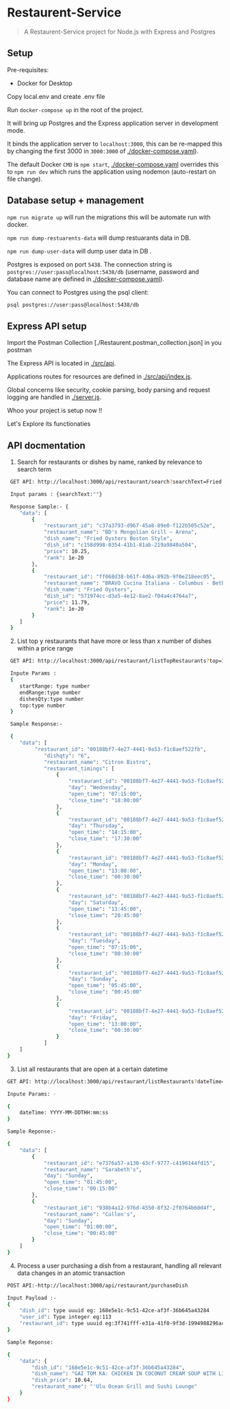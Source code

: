 # Restaurent-Service 

> A Restaurent-Service project for Node.js with Express and Postgres

## Setup

Pre-requisites:

- Docker for Desktop

Copy local.env and create .env file

Run `docker-compose up` in the root of the project.

It will bring up Postgres and the Express application server in development mode.

It binds the application server to `localhost:3000`, this can be re-mapped this by changing the first 3000 in `3000:3000` of [./docker-compose.yaml](./docker-compose.yaml)).

The default Docker `CMD` is `npm start`, [./docker-compose.yaml](./docker-compose.yaml) overrides this to `npm run dev` which runs the application using nodemon (auto-restart on file change).

## Database setup + management

`npm run migrate up` will run the migrations this will be automate run with docker.

`npm run dump-restuarents-data` will dump restuarants data in DB.

`npm run dump-user-data` will dump user data in DB .

Postgres is exposed on port `5438`. The connection string is `postgres://user:pass@localhost:5438/db` (username, password and database name are defined in [./docker-compose.yaml](./docker-compose.yaml)).

You can connect to Postgres using the psql client:

```sh
psql postgres://user:pass@localhost:5438/db
```

## Express API setup


Import the Postman Collection [./Restaurent.postman_collection.json] in you postman

The Express API is located in [./src/api](./src/api).

Applications routes for resources are defined in [./src/api/index.js](./src/api/index.js).

Global concerns like security, cookie parsing, body parsing and request logging are handled in [./server.js](./server.js).


Whoo your project is setup now !!

Let's Explore its functionaties

## API docmentation

1. Search for restaurants or dishes by name, ranked by relevance to search term

```sh
 GET API: http://localhost:3000/api/restaurant/search?searchText=Fried Oysters
```

```sh
 Input params : {searchText:""}
```

```sh
 Response Sample:- {
    "data": [
        {
            "restaurant_id": "c37a3793-d967-45a8-89e0-f122b505c52e",
            "restaurant_name": "BD's Mongolian Grill – Arena",
            "dish_name": "Fried Oysters Boston Style",
            "dish_id": "c158d998-0354-41b1-81ab-219a9840a504",
            "price": 10.25,
            "rank": 1e-20
        },
        {
            "restaurant_id": "ff068d38-b61f-4d6a-892b-9f0e218eec05",
            "restaurant_name": "BRAVO Cucina Italiana - Columbus - Bethel Road",
            "dish_name": "Fried Oysters",
            "dish_id": "571974cc-d3a5-4e12-8ae2-f04a4c4764a7",
            "price": 11.79,
            "rank": 1e-20
        }
    ]
 }
 ```

 2. List top y restaurants that have more or less than x number of dishes within a price range

```sh
 GET API: http://localhost:3000/api/restaurant/listTopRestaurants?top=10&dishesQty=14&startRange=10&endRange=2000
```

```sh
 Inpute Params : 
 {
    startRange: type number
    endRange:type number
    dishesQty:type number
    top:type number
 }
 ```
```sh
 Sample Response:-

 {
    "data": [
         "restaurant_id": "00188bf7-4e27-4441-9a53-f1c8aef522fb",
            "dishqty": "6",
            "restaurant_name": "Citron Bistro",
            "restaurant_timings": [
                {
                    "restaurant_id": "00188bf7-4e27-4441-9a53-f1c8aef522fb",
                    "day": "Wednesday",
                    "open_time": "07:15:00",
                    "close_time": "18:00:00"
                },
                {
                    "restaurant_id": "00188bf7-4e27-4441-9a53-f1c8aef522fb",
                    "day": "Thursday",
                    "open_time": "14:15:00",
                    "close_time": "17:30:00"
                },
                {
                    "restaurant_id": "00188bf7-4e27-4441-9a53-f1c8aef522fb",
                    "day": "Monday",
                    "open_time": "13:00:00",
                    "close_time": "00:30:00"
                },
                {
                    "restaurant_id": "00188bf7-4e27-4441-9a53-f1c8aef522fb",
                    "day": "Saturday",
                    "open_time": "13:45:00",
                    "close_time": "20:45:00"
                },
                {
                    "restaurant_id": "00188bf7-4e27-4441-9a53-f1c8aef522fb",
                    "day": "Tuesday",
                    "open_time": "07:15:00",
                    "close_time": "00:30:00"
                },
                {
                    "restaurant_id": "00188bf7-4e27-4441-9a53-f1c8aef522fb",
                    "day": "Sunday",
                    "open_time": "05:45:00",
                    "close_time": "00:45:00"
                },
                {
                    "restaurant_id": "00188bf7-4e27-4441-9a53-f1c8aef522fb",
                    "day": "Friday",
                    "open_time": "13:00:00",
                    "close_time": "00:30:00"
                }
            ]
    ]
}
```

3. List all restaurants that are open at a certain datetime

```sh
GET API: http://localhost:3000/api/restaurant/listRestaurants?dateTime=2021-01-26T14:30:00
```

```sh
Inpute Params: -

{
    dateTime: YYYY-MM-DDTHH:mm:ss
}
```
```sh
Sample Reponse:-

{
    "data": [
        {
            "restaurant_id": "e7376a57-a130-43cf-9777-c4196144fd15",
            "restaurant_name": "Sarabeth's",
            "day": "Sunday",
            "open_time": "01:45:00",
            "close_time": "00:15:00"
        },
        {
            "restaurant_id": "938b4a12-976d-4550-8f32-2f0764b60d4f",
            "restaurant_name": "Cullen's",
            "day": "Sunday",
            "open_time": "01:00:00",
            "close_time": "00:45:00"
        }
    ]
}
```

4. Process a user purchasing a dish from a restaurant, handling all relevant data changes in an atomic transaction

```sh
POST API:-http://localhost:3000/api/restaurant/purchaseDish
```

```sh
Input Payload :-
{
    "dish_id": type uuuid eg: 168e5e1c-9c51-42ce-af3f-36b645a43284
    "user_id": Type integer eg:113
    "restaurant_id": type uuuid eg:3f741fff-e31a-41f0-9f3d-1994988296ac
}
```
```sh
Sample Reponse:

{
    "data": {
        "dish_id": "168e5e1c-9c51-42ce-af3f-36b645a43284",
        "dish_name": "GAI TOM KA: CHICKEN IN COCONUT CREAM SOUP WITH LIME JUICE GALANGA AND CHILI",
        "dish_price": 10.64,
        "restaurant_name": "'Ulu Ocean Grill and Sushi Lounge"
    }
}
```